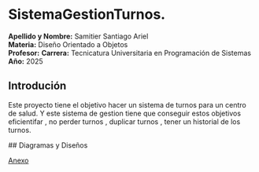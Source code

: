 # SistemaGestionTurnos.
**Apellido y Nombre:** Samitier Santiago Ariel  
**Materia:** Diseño Orientado a Objetos  
**Profesor:**
**Carrera:** Tecnicatura Universitaria en Programación de Sistemas  
**Año:** 2025  

## Introdución
<p>Este proyecto tiene el objetivo hacer un sistema de turnos para un centro de salud. Y este sistema de gestion tiene que conseguir estos objetivos 
eficientifar , no perder turnos , duplicar turnos , tener un historial de los turnos. </p>
## Diagramas y Diseños  

[Anexo](anexo.md)
